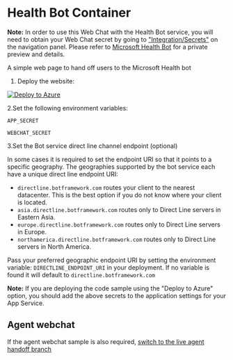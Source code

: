 # Health Bot Container

**Note:** In order to use this Web Chat with the Health Bot service, you will need to obtain your Web Chat secret by going to ["Integration/Secrets"](./secrets.png) on the navigation panel.
Please refer to [Microsoft Health Bot](https://www.microsoft.com/en-us/research/project/health-bot/) for a private preview and details.

A simple web page to hand off users to the Microsoft Health bot

1. Deploy the website:

[![Deploy to Azure](https://aka.ms/deploytoazurebutton)](https://portal.azure.com/#create/Microsoft.Template/uri/https%3A%2F%2Fraw.githubusercontent.com%2Fbalteravishay%2FHealthBotContainerSample%2Favbalter%2F305-deploy-to-azure%2Fazuredeploy.json)

2.Set the following environment variables:

`APP_SECRET`

`WEBCHAT_SECRET`

3.Set the Bot service direct line channel endpoint (optional)

In some cases it is required to set the endpoint URI so that it points to a specific geography. The geographies supported by the bot service each have a unique direct line endpoint URI:

- `directline.botframework.com` routes your client to the nearest datacenter. This is the best option if you do not know where your client is located.
- `asia.directline.botframework.com` routes only to Direct Line servers in Eastern Asia.
- `europe.directline.botframework.com` routes only to Direct Line servers in Europe.
- `northamerica.directline.botframework.com` routes only to Direct Line servers in North America.

Pass your preferred geographic endpoint URI by setting the environment variable: `DIRECTLINE_ENDPOINT_URI` in your deployment. If no variable is found it will default to `directline.botframework.com`

**Note:** If you are deploying the code sample using the "Deploy to Azure" option, you should add the above secrets to the application settings for your App Service. 

## Agent webchat
If the agent webchat sample is also required, [switch to the live agent handoff branch](https://github.com/Microsoft/HealthBotContainerSample/tree/live_agent_handoff)
